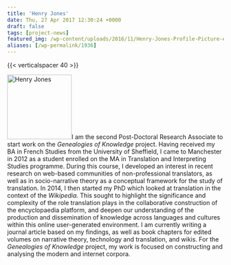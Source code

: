 ```yaml
---
title: 'Henry Jones'
date: Thu, 27 Apr 2017 12:30:24 +0000
draft: false
tags: [project-news]
featured_img: /wp-content/uploads/2016/11/Henry-Jones-Profile-Picture-e1466432849976-836x1024-150x150.jpg
aliases: [/wp-permalink/1936]
---
```


<div class="entry-post">{{< verticalspacer 40 >}}

<img class="alignleft wp-image-1832 size-thumbnail" src="/wp-content/uploads/2016/11/Henry-Jones-Profile-Picture-e1466432849976-836x1024-150x150.jpg" alt="Henry Jones" width="150" height="150" />I am the second Post-Doctoral Research Associate to start work on the <em>Genealogies of Knowledge</em> project. Having received my BA in French Studies from the University of Sheffield, I came to Manchester in 2012 as a student enrolled on the MA in Translation and Interpreting Studies programme. During this course, I developed an interest in recent research on web-based communities of non-professional translators, as well as in socio-narrative theory as a conceptual framework for the study of translation. In 2014, I then started my PhD which looked at translation in the context of the <em>Wikipedia. </em>This sought to highlight the significance and complexity of the role translation plays in the collaborative construction of the encyclopaedia platform, and deepen our understanding of the production and dissemination of knowledge across languages and cultures within this online user-generated environment. I am currently writing a journal article based on my findings, as well as book chapters for edited volumes on narrative theory, technology and translation, and wikis. For the <em>Genealogies of Knowledge</em> project, my work is focused on constructing and analysing the modern and internet corpora.</div>